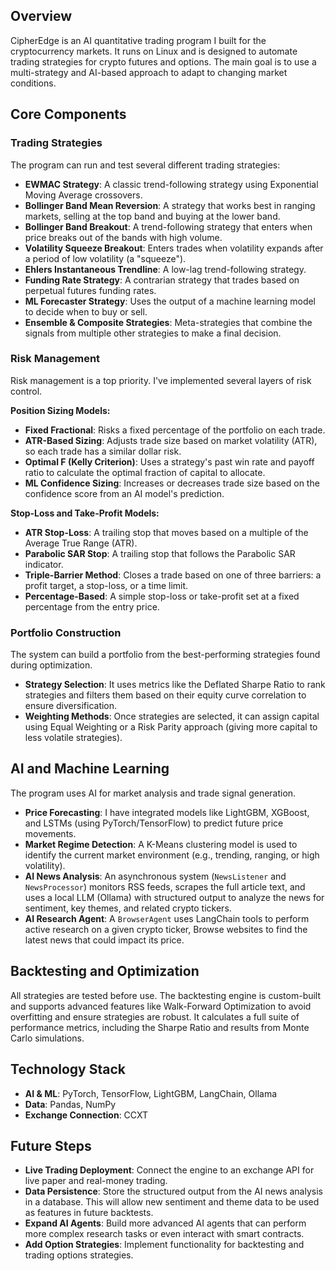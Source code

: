 ## Overview

CipherEdge is an AI quantitative trading program I built for the cryptocurrency markets. It runs on Linux and is designed to automate trading strategies for crypto futures and options. The main goal is to use a multi-strategy and AI-based approach to adapt to changing market conditions.

## Core Components

### Trading Strategies
The program can run and test several different trading strategies:
- **EWMAC Strategy**: A classic trend-following strategy using Exponential Moving Average crossovers.
- **Bollinger Band Mean Reversion**: A strategy that works best in ranging markets, selling at the top band and buying at the lower band.
- **Bollinger Band Breakout**: A trend-following strategy that enters when price breaks out of the bands with high volume.
- **Volatility Squeeze Breakout**: Enters trades when volatility expands after a period of low volatility (a "squeeze").
- **Ehlers Instantaneous Trendline**: A low-lag trend-following strategy.
- **Funding Rate Strategy**: A contrarian strategy that trades based on perpetual futures funding rates.
- **ML Forecaster Strategy**: Uses the output of a machine learning model to decide when to buy or sell.
- **Ensemble & Composite Strategies**: Meta-strategies that combine the signals from multiple other strategies to make a final decision.

### Risk Management
Risk management is a top priority. I've implemented several layers of risk control.

**Position Sizing Models:**
- **Fixed Fractional**: Risks a fixed percentage of the portfolio on each trade.
- **ATR-Based Sizing**: Adjusts trade size based on market volatility (ATR), so each trade has a similar dollar risk.
- **Optimal F (Kelly Criterion)**: Uses a strategy's past win rate and payoff ratio to calculate the optimal fraction of capital to allocate.
- **ML Confidence Sizing**: Increases or decreases trade size based on the confidence score from an AI model's prediction.

**Stop-Loss and Take-Profit Models:**
- **ATR Stop-Loss**: A trailing stop that moves based on a multiple of the Average True Range (ATR).
- **Parabolic SAR Stop**: A trailing stop that follows the Parabolic SAR indicator.
- **Triple-Barrier Method**: Closes a trade based on one of three barriers: a profit target, a stop-loss, or a time limit.
- **Percentage-Based**: A simple stop-loss or take-profit set at a fixed percentage from the entry price.

### Portfolio Construction
The system can build a portfolio from the best-performing strategies found during optimization.
- **Strategy Selection**: It uses metrics like the Deflated Sharpe Ratio to rank strategies and filters them based on their equity curve correlation to ensure diversification.
- **Weighting Methods**: Once strategies are selected, it can assign capital using Equal Weighting or a Risk Parity approach (giving more capital to less volatile strategies).

## AI and Machine Learning
The program uses AI for market analysis and trade signal generation.

- **Price Forecasting**: I have integrated models like LightGBM, XGBoost, and LSTMs (using PyTorch/TensorFlow) to predict future price movements.
- **Market Regime Detection**: A K-Means clustering model is used to identify the current market environment (e.g., trending, ranging, or high volatility).
- **AI News Analysis**: An asynchronous system (`NewsListener` and `NewsProcessor`) monitors RSS feeds, scrapes the full article text, and uses a local LLM (Ollama) with structured output to analyze the news for sentiment, key themes, and related crypto tickers.
- **AI Research Agent**: A `BrowserAgent` uses LangChain tools to perform active research on a given crypto ticker, Browse websites to find the latest news that could impact its price.

## Backtesting and Optimization
All strategies are tested before use. The backtesting engine is custom-built and supports advanced features like Walk-Forward Optimization to avoid overfitting and ensure strategies are robust. It calculates a full suite of performance metrics, including the Sharpe Ratio and results from Monte Carlo simulations.

## Technology Stack
- **AI & ML**: PyTorch, TensorFlow, LightGBM, LangChain, Ollama
- **Data**: Pandas, NumPy
- **Exchange Connection**: CCXT

## Future Steps
- **Live Trading Deployment**: Connect the engine to an exchange API for live paper and real-money trading.
- **Data Persistence**: Store the structured output from the AI news analysis in a database. This will allow new sentiment and theme data to be used as features in future backtests.
- **Expand AI Agents**: Build more advanced AI agents that can perform more complex research tasks or even interact with smart contracts.
- **Add Option Strategies**: Implement functionality for backtesting and trading options strategies.